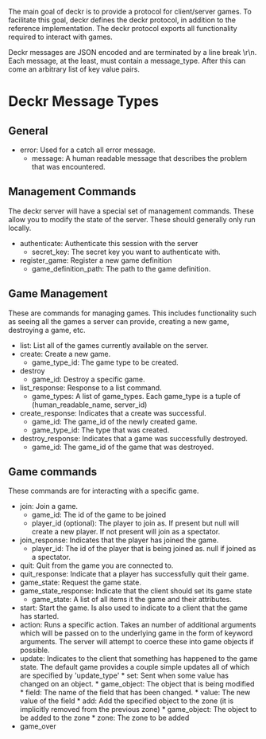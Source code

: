The main goal of deckr is to provide a protocol for client/server games. To
facilitate this goal, deckr defines the deckr protocol, in addition to the
reference implementation. The deckr protocol exports all functionality
required to interact with games.

Deckr messages are JSON encoded and are terminated by a line break \r\n. Each
message, at the least, must contain a message_type. After this can come an
arbitrary list of key value pairs.

Deckr Message Types
===================

General
-------

* error: Used for a catch all error message.
    * message: A human readable message that describes the problem that was encountered.

Management Commands
-------------------
The deckr server will have a special set of management commands. These allow
you to modify the state of the server. These should generally only run locally.

* authenticate: Authenticate this session with the server
    * secret_key: The secret key you want to authenticate with.
* register_game: Register a new game definition
    * game_definition_path: The path to the game definition.

Game Management
---------------
These are commands for managing games. This includes functionality such as
seeing all the games a server can provide, creating a new game, destroying a
game, etc.

* list: List all of the games currently available on the server.
* create: Create a new game.
    * game_type_id: The game type to be created.
* destroy
    * game_id: Destroy a specific game.
* list_response: Response to a list command.
    * game_types: A list of game_types. Each game_type is a tuple of
      (human_readable_name, server_id)
* create_response: Indicates that a create was successful.
    * game_id: The game_id of the newly created game.
    * game_type_id: The type that was created.
* destroy_response: Indicates that a game was successfully destroyed.
    * game_id: The game_id of the game that was destroyed.

Game commands
-------------
These commands are for interacting with a specific game.

* join: Join a game.
    * game_id: The id of the game to be joined
    * player_id (optional): The player to join as. If present but null will
      create a new player. If not present will join as a spectator.
* join_response: Indicates that the player has joined the game.
    * player_id: The id of the player that is being joined as. null if joined
      as a spectator.
* quit: Quit from the game you are connected to.
* quit_response: Indicate that a player has successfully quit their game.
* game_state: Request the game state.
* game_state_response: Indicate that the client should set its game state
    * game_state: A list of all items it the game and their attributes.
* start: Start the game. Is also used to indicate to a client that the game has
         started.
* action: Runs a specific action. Takes an number of additional arguments
          which will be passed on to the underlying game in the form of keyword
          arguments. The server will attempt to coerce these into game objects if
          possible.
* update: Indicates to the client that something has happened to the game state.
          The default game provides a couple simple updates all of which are
          specified by 'update_type'
          * set: Sent when some value has changed on an object.
            * game_object: The object that is being modified
            * field: The name of the field that has been changed.
            * value: The new value of the field
          * add: Add the specified object to the zone (it is implicitly
                 removed from the previous zone)
            * game_object: The object to be added to the zone
            * zone: The zone to be added
* game_over
